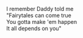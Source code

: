 I remember Daddy told me\
"Fairytales can come true\
You gotta make 'em happen\
It all depends on you"
